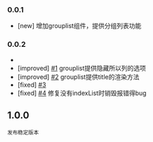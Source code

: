 ### 0.0.1

* [new] 增加grouplist组件，提供分组列表功能

### 0.0.2
*  
* [improved] [#1](http://gitlab.corp.qunar.com/kami/grouplist/issues/1) grouplist提供隐藏所以列的选项
* [improved] [#2](http://gitlab.corp.qunar.com/kami/grouplist/issues/2) grouplist提供title的渲染方法
* [fixed] [#3](http://gitlab.corp.qunar.com/kami/grouplist/issues/3) 
* [fixed] [#4](http://gitlab.corp.qunar.com/kami/grouplist/issues/3) 修复没有indexList时销毁报错得bug

## 1.0.0

    发布稳定版本
